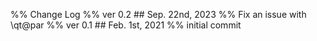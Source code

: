 %% Change Log
%% ver 0.2 ## Sep. 22nd, 2023
%% Fix an issue with \qt@par
%% ver 0.1 ## Feb. 1st, 2021
%% initial commit